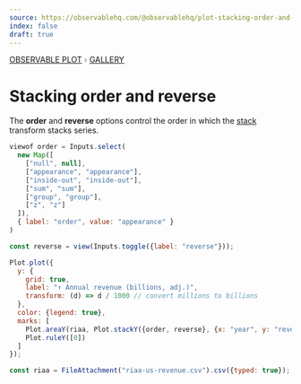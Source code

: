 ```yaml
---
source: https://observablehq.com/@observablehq/plot-stacking-order-and-reverse
index: false
draft: true
---
```


<div style="color: grey; font: 13px/25.5px var(--sans-serif); text-transform: uppercase;"><h1 style="display: none;">Plot: Stacking order and reverse</h1><a href="/plot">Observable Plot</a> › <a href="/@observablehq/plot-gallery">Gallery</a></div>

# Stacking order and reverse

The **order** and **reverse** options control the order in which the [stack](https://observablehq.com/plot/transforms/stack) transform stacks series.

```js
viewof order = Inputs.select(
  new Map([
    ["null", null],
    ["appearance", "appearance"],
    ["inside-out", "inside-out"],
    ["sum", "sum"],
    ["group", "group"],
    ["z", "z"]
  ]),
  { label: "order", value: "appearance" }
)
```

```js
const reverse = view(Inputs.toggle({label: "reverse"}));
```

```js echo
Plot.plot({
  y: {
    grid: true,
    label: "↑ Annual revenue (billions, adj.)",
    transform: (d) => d / 1000 // convert millions to billions
  },
  color: {legend: true},
  marks: [
    Plot.areaY(riaa, Plot.stackY({order, reverse}, {x: "year", y: "revenue", z: "format", fill: "group"})),
    Plot.ruleY([0])
  ]
});
```

```js echo
const riaa = FileAttachment("riaa-us-revenue.csv").csv({typed: true});
```
